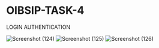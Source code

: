 # OIBSIP-TASK-4

LOGIN AUTHENTICATION 

![Screenshot (124)](https://github.com/Parthibkumardas/OIBSIP-TASK-4/assets/152476628/86ba1d01-dead-4540-b64c-6df7d0a7ca63)
![Screenshot (125)](https://github.com/Parthibkumardas/OIBSIP-TASK-4/assets/152476628/ae7bfe09-bed8-49e4-8bc0-a04f204aec4d)
![Screenshot (126)](https://github.com/Parthibkumardas/OIBSIP-TASK-4/assets/152476628/548e85c4-d6db-49d5-ac6d-56299407dc72)
